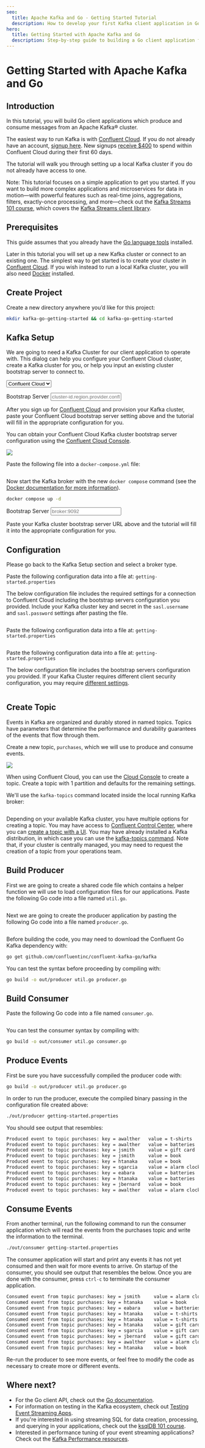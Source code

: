 ```yaml
---
seo:
  title: Apache Kafka and Go - Getting Started Tutorial 
  description: How to develop your first Kafka client application in Golang, which produces and consumes messages from a Kafka cluster, complete with configuration instructions. 
hero:
  title: Getting Started with Apache Kafka and Go
  description: Step-by-step guide to building a Go client application for Kafka 
---
```


# Getting Started with Apache Kafka and Go

## Introduction

In this tutorial, you will build Go client applications which produce and 
consume messages from an Apache Kafka® cluster. 

The easiest way to run Kafka is with [Confluent Cloud](https://www.confluent.io/confluent-cloud/). If you do not already have an account, [signup here](https://www.confluent.io/confluent-cloud/tryfree/). New signups [receive $400](https://www.confluent.io/confluent-cloud-faqs/#how-can-i-get-up-to-dollar400-in-free-confluent-cloud-usage) to spend within Confluent Cloud during their first 60 days.

The tutorial will walk you through setting up a local Kafka cluster if you do not already have access to one.

<div class="alert-primary">
<p>
Note: This tutorial focuses on a simple application to get you started.
If you want to build more complex applications and microservices for data in motion—with powerful features such as real-time joins, aggregations, filters, exactly-once processing, and more—check out the <a href="/learn-kafka/kafka-streams/get-started/">Kafka Streams 101 course</a>, which covers the
<a href="https://docs.confluent.io/platform/current/streams/index.html">Kafka Streams client library</a>.
</p>
</div>

## Prerequisites

This guide assumes that you already have the [Go language tools](https://golang.org/doc/install) installed.

Later in this tutorial you will set up a new Kafka cluster or connect
to an existing one. The simplest way to get started is to create
your cluster in [Confluent Cloud](https://www.confluent.io/confluent-cloud/tryfree/).
If you wish instead to run a local Kafka cluster, you will
also need [Docker](https://docs.docker.com/get-docker/) installed.

## Create Project

Create a new directory anywhere you’d like for this project:

```sh
mkdir kafka-go-getting-started && cd kafka-go-getting-started
```

## Kafka Setup

We are going to need a Kafka Cluster for our client application to
operate with. This dialog can help you configure your Confluent Cloud
cluster, create a Kafka cluster for you, or help you input an existing
cluster bootstrap server to connect to.

<p>
  <div class="select-wrapper">
    <select data-context="true" name="kafka.broker">
      <option value="cloud">Confluent Cloud</option>
      <option value="local">Local</option>
      <option value="other">Other</option>
    </select>
  </div>
</p>

<section data-context-key="kafka.broker" data-context-value="cloud">

<p>
  <label for="kafka-broker-server">Bootstrap Server</label>
  <input id="kafka-broker-server" data-context="true" name="kafka.broker.server" placeholder="cluster-id.region.provider.confluent.cloud:9092" />
</p>

After you sign up for [Confluent Cloud](https://www.confluent.io/confluent-cloud/tryfree/)
and provision your Kafka cluster,
paste your Confluent Cloud bootstrap server setting above and the
tutorial will fill in the appropriate configuration for
you.

You can obtain your Confluent Cloud Kafka cluster bootstrap server
configuration using the [Confluent Cloud Console](https://confluent.cloud/).

![](../media/cc-cluster-settings.png)

</section>

<section data-context-key="kafka.broker" data-context-value="local">
  
Paste the following file into a `docker-compose.yml` file:

```yaml file=../docker-compose.yml
```

Now start the Kafka broker with the new `docker compose` command (see the [Docker
documentation for more information](https://docs.docker.com/compose/cli-command/#new-docker-compose-command)).

```sh
docker compose up -d
```

</section>

<section data-context-key="kafka.broker" data-context-value="other">
  
<p>
  <label for="kafka-broker-server">Bootstrap Server</label>
  <input id="kafka-broker-server" data-context="true" name="kafka.broker.server" placeholder="broker:9092" />
</p>

Paste your Kafka cluster bootstrap server URL above and the tutorial will
fill it into the appropriate configuration for you.

</section>

## Configuration

<section data-context-key="kafka.broker" data-context-default>
  Please go back to the Kafka Setup section and select a broker type.
</section>

<section data-context-key="kafka.broker" data-context-value="cloud">

Paste the following configuration data into a file at:
`getting-started.properties`

The below configuration file includes the required settings for a
connection to Confluent Cloud including the bootstrap servers
configuration you provided. Include your Kafka cluster key and secret
in the `sasl.username` and `sasl.password` settings after pasting the file.

```go file=getting-started-cloud.properties
```
</section>

<section data-context-key="kafka.broker" data-context-value="local">

Paste the following configuration data into a file at:
`getting-started.properties`

```go file=getting-started-local.properties
```
</section>


<section data-context-key="kafka.broker" data-context-value="other">

Paste the following configuration data into a file at:
`getting-started.properties`

The below configuration file includes the bootstrap servers
configuration you provided. If your Kafka Cluster requires different
client security configuration, you may require [different
settings](https://kafka.apache.org/documentation/#security).

```go file=getting-started-other.properties
```
</section>

## Create Topic

Events in Kafka are organized and durably stored in named topics. Topics
have parameters that determine the performance and durability guarantees
of the events that flow through them.

Create a new topic, `purchases`, which we will use to produce and consume
events.

<section data-context-key="kafka.broker" data-context-value="cloud">

![](../media/cc-create-topic.png)

When using Confluent Cloud, you can use the [Cloud
Console](https://confluent.cloud/) to create a topic. Create a topic
with 1 partition and defaults for the remaining settings.

</section>


<section data-context-key="kafka.broker" data-context-value="local">

We'll use the `kafka-topics` command located inside the local running
Kafka broker:

```sh file=../create-topic.sh
```

</section>

<section data-context-key="kafka.broker" data-context-value="other">

Depending on your available Kafka cluster, you have multiple options
for creating a topic. You may have access to [Confluent Control
Center](https://docs.confluent.io/platform/current/control-center/index.html),
where you can [create a topic with a
UI](https://docs.confluent.io/platform/current/control-center/topics/create.html). You
may have already installed a Kafka distribution, in which case you can
use the [kafka-topics command](https://kafka.apache.org/documentation/#basic_ops_add_topic).
Note that, if your cluster is centrally managed, you may need to
request the creation of a topic from your operations team.

</section>

## Build Producer
First we are going to create a shared code file which contains a helper function we will use to load configuration files for our applications. Paste the following Go code into a file named `util.go`.

```go file=util.go
```

Next we are going to create the producer application by pasting the following Go code into a file named `producer.go`.

```go file=producer.go
```

Before building the code, you may need to download the Confluent Go Kafka dependency with:
```sh
go get github.com/confluentinc/confluent-kafka-go/kafka
```

You can test the syntax before proceeding by compiling with:
```sh
go build -o out/producer util.go producer.go
```

## Build Consumer
Paste the following Go code into a file named `consumer.go`.

```go file=consumer.go
```

You can test the consumer syntax by compiling with:

```sh
go build -o out/consumer util.go consumer.go
```

## Produce Events
First be sure you have successfully compiled the producer code with:

```sh
go build -o out/producer util.go producer.go
```

In order to run the producer, execute the compiled binary passing in the configuration file created above:

```sh
./out/producer getting-started.properties
```

You should see output that resembles:

```sh
Produced event to topic purchases: key = awalther   value = t-shirts
Produced event to topic purchases: key = awalther   value = batteries
Produced event to topic purchases: key = jsmith     value = gift card
Produced event to topic purchases: key = jsmith     value = book
Produced event to topic purchases: key = htanaka    value = book
Produced event to topic purchases: key = sgarcia    value = alarm clock
Produced event to topic purchases: key = eabara     value = batteries
Produced event to topic purchases: key = htanaka    value = batteries
Produced event to topic purchases: key = jbernard   value = book
Produced event to topic purchases: key = awalther   value = alarm clock
```

## Consume Events
From another terminal, run the following command to run the consumer application which will read the events from the purchases topic and write the information to the terminal.

```sh
./out/consumer getting-started.properties 
```

The consumer application will start and print any events it has not yet consumed and then wait for more events to arrive. On startup of the consumer, you should see output that resembles the below. Once you are done with the consumer, press `ctrl-c` to terminate the consumer application.

```sh
Consumed event from topic purchases: key = jsmith     value = alarm clock
Consumed event from topic purchases: key = htanaka    value = book
Consumed event from topic purchases: key = eabara     value = batteries
Consumed event from topic purchases: key = htanaka    value = t-shirts
Consumed event from topic purchases: key = htanaka    value = t-shirts
Consumed event from topic purchases: key = htanaka    value = gift card
Consumed event from topic purchases: key = sgarcia    value = gift card
Consumed event from topic purchases: key = jbernard   value = gift card
Consumed event from topic purchases: key = awalther   value = alarm clock
Consumed event from topic purchases: key = htanaka    value = book
```

Re-run the producer to see more events, or feel free to modify the code as necessary to create more or different events.

## Where next?

- For the Go client API, check out the
  [Go documentation](https://pkg.go.dev/github.com/confluentinc/confluent-kafka-go/kafka).
- For information on testing in the Kafka ecosystem, check out
  [Testing Event Streaming Apps](/learn/testing-kafka).
- If you're interested in using streaming SQL for data creation,
  processing, and querying in your applications, check out the
  [ksqlDB 101 course](/learn-kafka/ksqldb/intro/).
- Interested in performance tuning of your event streaming applications?
  Check out the [Kafka Performance resources](/learn/kafka-performance/).
